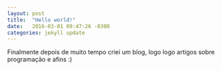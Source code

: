 ```yaml
---
layout: post
title:  "Hello world!"
date:   2016-03-01 09:47:26 -0300
categories: jekyll update
---
```

Finalmente depois de muito tempo criei um blog, logo logo artigos sobre programação e afins :)
